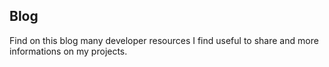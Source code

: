 <!--VarStream
title=Nicolas Froidure's blog, fullstack JavaScript Developper
description=Learn more about me
shortTitle=Blog
shortDesc=Back to home
keywords.+=JavaScript
keywords.+=developer
keywords.+=Nicolas
keywords.+=Froidure
template=blog
lang=en
location=US
-->

## Blog

Find on this blog many developer resources I find useful to share and more
 informations on my projects.
